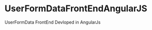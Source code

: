 UserFormDataFrontEndAngularJS
=============================

UserFormData FrontEnd Devloped in AngularJs
